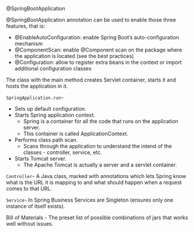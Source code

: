 @SpringBootApplication

@SpringBootApplication annotation can be used to enable those three features, that is:
- @EnableAutoConfiguration: enable Spring Boot’s auto-configuration mechanism
- @ComponentScan: enable @Component scan on the package where the application is located (see the best practices)
- @Configuration: allow to register extra beans in the context or import additional configuration classes

The class with the main method creates Servlet container, starts it and hosts the application in it.

`SpringApplication.run`-
- Sets up default configuration.
- Starts Spring application context.
    - Spring is a container for all the code that runs on the application server.
    - This container is called ApplicationContext.
- Performs class path scan.
    - Scans through the application to understand the intend of the classes - controller, service, etc.
- Starts Tomcat server.
    - The Apache Tomcat is actually a server and a servlet container.

`Controller`- A Java class, marked with annotations which lets Spring know what is the URL it is mapping to and what
should happen when a request comes to that URL.

`Service`- In Spring Business Services are Singleton (ensures only one instance of itself exists).

Bill of Materials - The preset list of possible combinations of jars that works well without issues.